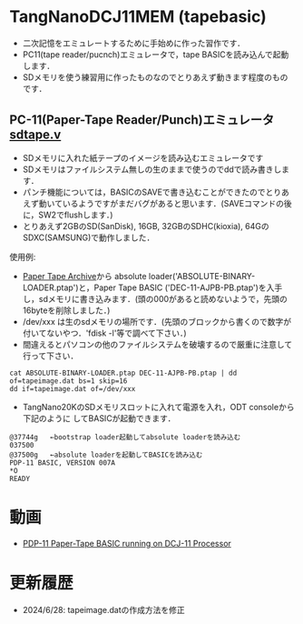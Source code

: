 # TangNanoDCJ11MEM (tapebasic)
  - 二次記憶をエミュレートするために手始めに作った習作です．
  - PC11(tape reader/pucnch)エミュレータで，tape BASICを読み込んで起動します．
  - SDメモリを使う練習用に作ったものなのでとりあえず動きます程度のものです．

## PC-11(Paper-Tape Reader/Punch)エミュレータ [sdtape.v](TangNanoDCJ11MEM_project/src/sdtape.v)
- SDメモリに入れた紙テープのイメージを読み込むエミュレータです
- SDメモリはファイルシステム無しの生のままで使うのでddで読み書きします．
- パンチ機能については，BASICのSAVEで書き込むことができたのでとりあえず動いているようですがまだバグがあると思います．(SAVEコマンドの後に，SW2でflushします．)
- とりあえず2GBのSD(SanDisk), 16GB, 32GBのSDHC(kioxia), 64GのSDXC(SAMSUNG)で動作しました．

使用例:
- [Paper Tape Archive](https://www.vaxhaven.com/Paper_Tape_Archive)から
absolute loader('ABSOLUTE-BINARY-LOADER.ptap')と，Paper Tape BASIC ('DEC-11-AJPB-PB.ptap')を入手し，sdメモリに書き込みます．(頭の000があると読めないようで，先頭の16byteを削除しました．)
- /dev/xxx は生のsdメモリの場所です．(先頭のブロックから書くので数字が付いてないやつ．'fdisk -l'等で調べて下さい．)
- 間違えるとパソコンの他のファイルシステムを破壊するので厳重に注意して行って下さい．

```
cat ABSOLUTE-BINARY-LOADER.ptap DEC-11-AJPB-PB.ptap | dd of=tapeimage.dat bs=1 skip=16
dd if=tapeimage.dat of=/dev/xxx
```
- TangNano20KのSDメモリスロットに入れて電源を入れ，ODT consoleから下記のように
してBASICが起動できます．

```
@37744g   ←bootstrap loader起動してabsolute loaderを読み込む
037500
@37500g   ←absolute loaderを起動してBASICを読み込む
PDP-11 BASIC, VERSION 007A
*O
READY
```

# 動画
- [PDP-11 Paper-Tape BASIC running on DCJ-11 Processor](https://www.youtube.com/watch?v=F_eFMz5ysK8)

# 更新履歴
- 2024/6/28: tapeimage.datの作成方法を修正

